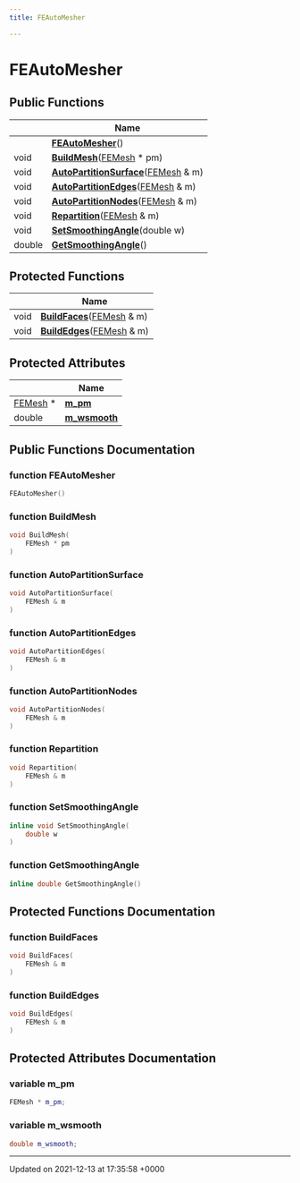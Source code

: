 ```yaml
---
title: FEAutoMesher

---
```


# FEAutoMesher





## Public Functions

|                | Name           |
| -------------- | -------------- |
| | **[FEAutoMesher](../Classes/classFEAutoMesher.md#function-feautomesher)**() |
| void | **[BuildMesh](../Classes/classFEAutoMesher.md#function-buildmesh)**([FEMesh](../Classes/classFEMesh.md) * pm) |
| void | **[AutoPartitionSurface](../Classes/classFEAutoMesher.md#function-autopartitionsurface)**([FEMesh](../Classes/classFEMesh.md) & m) |
| void | **[AutoPartitionEdges](../Classes/classFEAutoMesher.md#function-autopartitionedges)**([FEMesh](../Classes/classFEMesh.md) & m) |
| void | **[AutoPartitionNodes](../Classes/classFEAutoMesher.md#function-autopartitionnodes)**([FEMesh](../Classes/classFEMesh.md) & m) |
| void | **[Repartition](../Classes/classFEAutoMesher.md#function-repartition)**([FEMesh](../Classes/classFEMesh.md) & m) |
| void | **[SetSmoothingAngle](../Classes/classFEAutoMesher.md#function-setsmoothingangle)**(double w) |
| double | **[GetSmoothingAngle](../Classes/classFEAutoMesher.md#function-getsmoothingangle)**() |

## Protected Functions

|                | Name           |
| -------------- | -------------- |
| void | **[BuildFaces](../Classes/classFEAutoMesher.md#function-buildfaces)**([FEMesh](../Classes/classFEMesh.md) & m) |
| void | **[BuildEdges](../Classes/classFEAutoMesher.md#function-buildedges)**([FEMesh](../Classes/classFEMesh.md) & m) |

## Protected Attributes

|                | Name           |
| -------------- | -------------- |
| [FEMesh](../Classes/classFEMesh.md) * | **[m_pm](../Classes/classFEAutoMesher.md#variable-m-pm)**  |
| double | **[m_wsmooth](../Classes/classFEAutoMesher.md#variable-m-wsmooth)**  |

## Public Functions Documentation

### function FEAutoMesher

```cpp
FEAutoMesher()
```


### function BuildMesh

```cpp
void BuildMesh(
    FEMesh * pm
)
```


### function AutoPartitionSurface

```cpp
void AutoPartitionSurface(
    FEMesh & m
)
```


### function AutoPartitionEdges

```cpp
void AutoPartitionEdges(
    FEMesh & m
)
```


### function AutoPartitionNodes

```cpp
void AutoPartitionNodes(
    FEMesh & m
)
```


### function Repartition

```cpp
void Repartition(
    FEMesh & m
)
```


### function SetSmoothingAngle

```cpp
inline void SetSmoothingAngle(
    double w
)
```


### function GetSmoothingAngle

```cpp
inline double GetSmoothingAngle()
```


## Protected Functions Documentation

### function BuildFaces

```cpp
void BuildFaces(
    FEMesh & m
)
```


### function BuildEdges

```cpp
void BuildEdges(
    FEMesh & m
)
```


## Protected Attributes Documentation

### variable m_pm

```cpp
FEMesh * m_pm;
```


### variable m_wsmooth

```cpp
double m_wsmooth;
```


-------------------------------

Updated on 2021-12-13 at 17:35:58 +0000